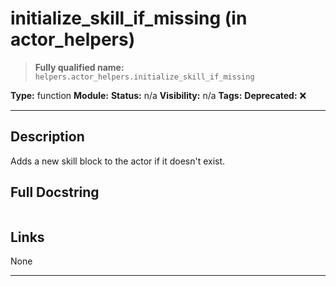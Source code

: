 # initialize_skill_if_missing (in actor_helpers)
> **Fully qualified name:** `helpers.actor_helpers.initialize_skill_if_missing`

**Type:** function
**Module:** 
**Status:** n/a
**Visibility:** n/a
**Tags:** 
**Deprecated:** ❌

---

## Description
Adds a new skill block to the actor if it doesn't exist.

## Full Docstring
```

```

## Links
None

---
